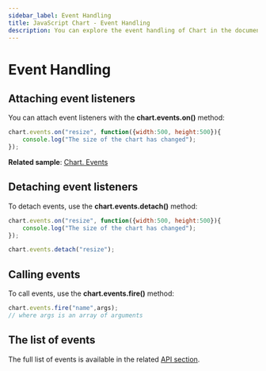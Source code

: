 ```yaml
---
sidebar_label: Event Handling
title: JavaScript Chart - Event Handling 
description: You can explore the event handling of Chart in the documentation of the DHTMLX JavaScript UI library. Browse developer guides and API reference, try out code examples and live demos, and download a free 30-day evaluation version of DHTMLX Suite 7.
---
```


# Event Handling

## Attaching event listeners

You can attach event listeners with the **chart.events.on()** method:

~~~js
chart.events.on("resize", function({width:500, height:500}){
    console.log("The size of the chart has changed");
});
~~~

**Related sample**: [Chart. Events](https://snippet.dhtmlx.com/a1b9yfwo)

## Detaching event listeners

To detach events, use the **chart.events.detach()** method:

~~~js
chart.events.on("resize", function({width:500, height:500}){
    console.log("The size of the chart has changed");
});

chart.events.detach("resize");
~~~

## Calling events

To call events, use the **chart.events.fire()** method:

~~~js
chart.events.fire("name",args);
// where args is an array of arguments
~~~

## The list of events

The full list of events is available in the related [API section](chart/api/api_overview.md#events).
